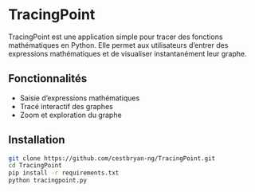 # TracingPoint

TracingPoint est une application simple pour tracer des fonctions mathématiques en Python. Elle permet aux utilisateurs d’entrer des expressions mathématiques et de visualiser instantanément leur graphe.

## Fonctionnalités

- Saisie d’expressions mathématiques
- Tracé interactif des graphes
- Zoom et exploration du graphe

## Installation

```bash
git clone https://github.com/cestbryan-ng/TracingPoint.git
cd TracingPoint
pip install -r requirements.txt
python tracingpoint.py
